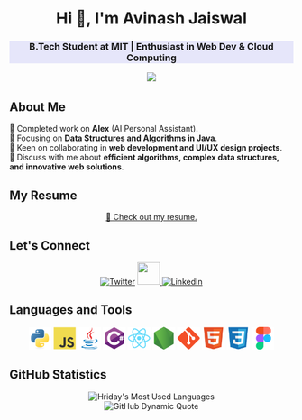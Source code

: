 <h1 align="center">Hi 👋, I'm Avinash Jaiswal</h1>
<h3 align="center" style="background-color:#E6E6FA;">B.Tech Student at MIT | Enthusiast in Web Dev & Cloud Computing</h3>

<p align="center">
  <img src="https://gifdb.com/images/high/programming-stick-figure-going-crazy-on-fire-j6ii4pju9xdtnsbr.webp">
</p>

## About Me
🔭 Completed work on **Alex** (AI Personal Assistant).  
🌱 Focusing on **Data Structures and Algorithms in Java**.  
👯 Keen on collaborating in **web development and UI/UX design projects**.  
💬 Discuss with me about **efficient algorithms, complex data structures, and innovative web solutions**.

## My Resume
<p align="center">
  <a href="https://drive.google.com/file/d/1w5F1C3Z-RNnJnky8QsiJ1apquaayC2R2/view?usp=sharing">📄 Check out my resume.</a>
</p>

## Let's Connect
<p align="center">
  <a href="https://twitter.com/avi_j07" target="_blank"><img src="https://raw.githubusercontent.com/rahuldkjain/github-profile-readme-generator/master/src/images/icons/Social/twitter.svg" alt="Twitter" height="40" width="40" /></a>  
  <a href="mailto:avijaiswaljsr@outlook.com">
    <img src="https://github.com/Hridxyz/hridxyz/assets/96878347/0f991469-2940-4827-90aa-569d81b9dddb" height="40" width="40">
  </a>  
  <a href="https://linkedin.com/in/avij07" target="_blank"><img src="https://raw.githubusercontent.com/rahuldkjain/github-profile-readme-generator/master/src/images/icons/Social/linked-in-alt.svg" alt="LinkedIn" height="40" width="40" /></a>
</p>

## Languages and Tools
<p align="center">
  <img src="https://raw.githubusercontent.com/devicons/devicon/master/icons/python/python-original.svg" alt="Python" width="40" height="40"/>
  <img src="https://raw.githubusercontent.com/devicons/devicon/master/icons/javascript/javascript-original.svg" alt="JavaScript" width="40" height="40"/>
  <img src="https://raw.githubusercontent.com/devicons/devicon/master/icons/java/java-original.svg" alt="Java" width="40" height="40"/>
  <img src="https://raw.githubusercontent.com/devicons/devicon/master/icons/csharp/csharp-original.svg" alt="C#" width="40" height="40"/>
  <img src="https://raw.githubusercontent.com/devicons/devicon/master/icons/react/react-original.svg" alt="React" width="40" height="40"/>
  <img src="https://raw.githubusercontent.com/devicons/devicon/master/icons/nodejs/nodejs-original.svg" alt="NodeJS" width="40" height="40"/>
  <img src="https://raw.githubusercontent.com/devicons/devicon/master/icons/git/git-original.svg" alt="Git" width="40" height="40"/>
  <img src="https://raw.githubusercontent.com/devicons/devicon/master/icons/html5/html5-original.svg" alt="HTML5" width="40" height="40"/>
  <img src="https://raw.githubusercontent.com/devicons/devicon/master/icons/css3/css3-original.svg" alt="CSS3" width="40" height="40"/>
  <img src="https://raw.githubusercontent.com/devicons/devicon/master/icons/figma/figma-original.svg" alt="Figma" width="40" height="40"/>
</p>

## GitHub Statistics
<p align="center">
   <img src="https://github-readme-stats.vercel.app/api/top-langs/?username=avij07&layout=compact&theme=radical" alt="Hriday's Most Used Languages" width="400"/>
  <br>
  <img src="https://quotes-github-readme.vercel.app/api?type=horizontal&theme=dark" alt="GitHub Dynamic Quote" />
</p>
